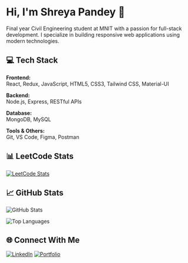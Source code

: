 # Hi, I'm Shreya Pandey 👋

Final year Civil Engineering student at MNIT with a passion for full-stack development. I specialize in building responsive web applications using modern technologies.

## 💻 Tech Stack

**Frontend:**  
React, Redux, JavaScript, HTML5, CSS3, Tailwind CSS, Material-UI

**Backend:**  
Node.js, Express, RESTful APIs

**Database:**  
MongoDB, MySQL

**Tools & Others:**  
Git, VS Code, Figma, Postman

## 📊 LeetCode Stats
[![LeetCode Stats](https://leetcard.jacoblin.cool/shreyaamt02?theme=dark&font=Roboto&ext=heatmap)](https://leetcode.com/shreyaamt02)

## 📈 GitHub Stats
![GitHub Stats](https://github-readme-stats.vercel.app/api?username=S-reyapandey&theme=dark&hide_border=false&include_all_commits=false&count_private=false)

![Top Languages](https://github-readme-stats.vercel.app/api/top-langs/?username=S-reyapandey&theme=dark&hide_border=false&layout=compact)

## 🌐 Connect With Me
[![LinkedIn](https://img.shields.io/badge/LinkedIn-%230077B5.svg?logo=linkedin&logoColor=white)](https://linkedin.com/in/shreya-pandey-31a306233)
[![Portfolio](https://img.shields.io/badge/Portfolio-%23000000.svg?logo=firefox&logoColor=#FF7139)](https://portfolio-khaki-eight-61.vercel.app/)
